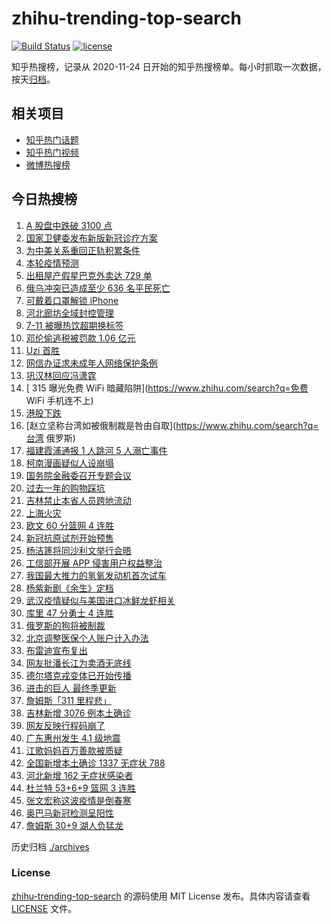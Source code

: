 # zhihu-trending-top-search

[![Build Status](https://github.com/justjavac/zhihu-trending-top-search/workflows/ci/badge.svg?branch=main)](https://github.com/justjavac/zhihu-trending-top-search/actions)
[![license](https://img.shields.io/github/license/justjavac/zhihu-trending-top-search)](https://github.com/justjavac/zhihu-trending-top-search/blob/main/LICENSE)

知乎热搜榜，记录从 2020-11-24 日开始的知乎热搜榜单。每小时抓取一次数据，按天[归档](./archives)。

## 相关项目

- [知乎热门话题](https://github.com/justjavac/zhihu-trending-hot-questions)
- [知乎热门视频](https://github.com/justjavac/zhihu-trending-hot-video)
- [微博热搜榜](https://github.com/justjavac/weibo-trending-hot-search)

## 今日热搜榜

<!-- BEGIN -->
<!-- 最后更新时间 Wed Mar 16 2022 22:13:23 GMT+0800 (China Standard Time) -->

1. [A 股盘中跌破 3100 点](https://www.zhihu.com/search?q=A股)
1. [国家卫健委发布新版新冠诊疗方案](https://www.zhihu.com/search?q=新版新冠诊疗方案)
1. [为中美关系重回正轨积累条件](https://www.zhihu.com/search?q=中美关系)
1. [本轮疫情预测](https://www.zhihu.com/search?q=兰大预测本轮疫情)
1. [出租屋产假星巴克外卖达 729 单](https://www.zhihu.com/search?q=假星巴克)
1. [俄乌冲突已造成至少 636 名平民死亡](https://www.zhihu.com/search?q=俄乌冲突造成平民死亡)
1. [可戴着口罩解锁 iPhone](https://www.zhihu.com/search?q=iPhone)
1. [河北廊坊全域封控管理](https://www.zhihu.com/search?q=河北廊坊)
1. [7-11 被曝热饮超期换标签](https://www.zhihu.com/search?q=热饮超期换标签)
1. [邓伦偷逃税被罚款 1.06 亿元](https://www.zhihu.com/search?q=邓伦偷逃税被查)
1. [Uzi 首胜](https://www.zhihu.com/search?q=uzi)
1. [网信办证求未成年人网络保护条例](https://www.zhihu.com/search?q=游戏防沉迷)
1. [巩汉林回应冯潇霆](https://www.zhihu.com/search?q=巩汉林回应)
1. [ 315 曝光免费 WiFi 暗藏陷阱](https://www.zhihu.com/search?q=免费 WiFi 手机连不上)
1. [港股下跌](https://www.zhihu.com/search?q=港股下跌)
1. [赵立坚称台湾如被俄制裁是咎由自取](https://www.zhihu.com/search?q=台湾 俄罗斯)
1. [福建霞浦通报 1 人跳河 5 人溺亡事件](https://www.zhihu.com/search?q=1人跳河5人溺亡)
1. [柯南漫画疑似人设崩塌](https://www.zhihu.com/search?q=柯南)
1. [国务院金融委召开专题会议](https://www.zhihu.com/search?q=国务院金融委)
1. [过去一年的购物踩坑](https://www.zhihu.com/search?q=消费陷阱)
1. [吉林禁止本省人员跨地流动](https://www.zhihu.com/search?q=吉林全省管控)
1. [上海火灾](https://www.zhihu.com/search?q=上海火灾)
1. [欧文 60 分篮网 4 连胜](https://www.zhihu.com/search?q=篮网)
1. [新冠抗原试剂开始预售](https://www.zhihu.com/search?q=新冠抗原试剂)
1. [杨洁篪将同沙利文举行会晤](https://www.zhihu.com/search?q=杨洁篪)
1. [工信部开展 APP 侵害用户权益整治](https://www.zhihu.com/search?q=侵害用户权益整治)
1. [我国最大推力的氢氧发动机首次试车](https://www.zhihu.com/search?q=氢氧发动机)
1. [杨紫新剧《余生》定档](https://www.zhihu.com/search?q=余生定档)
1. [武汉疫情疑似与美国进口冰鲜龙虾相关](https://www.zhihu.com/search?q=武汉疫情)
1. [库里 47 分勇士 4 连胜](https://www.zhihu.com/search?q=勇士)
1. [俄罗斯的狗将被制裁](https://www.zhihu.com/search?q=俄罗斯的狗)
1. [北京调整医保个人账户计入办法](https://www.zhihu.com/search?q=北京医保)
1. [布雷迪宣布复出](https://www.zhihu.com/search?q=布雷迪)
1. [网友批潘长江为卖酒无底线](https://www.zhihu.com/search?q=潘长江卖酒)
1. [德尔塔克戎变体已开始传播](https://www.zhihu.com/search?q=德尔塔克戎)
1. [进击的巨人 最终季更新](https://www.zhihu.com/search?q=进击的巨人)
1. [詹姆斯「311 里程悲」](https://www.zhihu.com/search?q=詹姆斯)
1. [吉林新增 3076 例本土确诊](https://www.zhihu.com/search?q=吉林疫情)
1. [网友反映行程码崩了](https://www.zhihu.com/search?q=行程码)
1. [广东惠州发生 4.1 级地震](https://www.zhihu.com/search?q=广东地震)
1. [江歌妈妈百万善款被质疑](https://www.zhihu.com/search?q=江歌妈妈)
1. [全国新增本土确诊 1337 无症状 788](https://www.zhihu.com/search?q=全国新增)
1. [河北新增 162 无症状感染者](https://www.zhihu.com/search?q=河北新增)
1. [杜兰特 53+6+9 篮网 3 连胜](https://www.zhihu.com/search?q=篮网)
1. [张文宏称这波疫情是倒春寒](https://www.zhihu.com/search?q=张文宏)
1. [奥巴马新冠检测呈阳性](https://www.zhihu.com/search?q=奥巴马)
1. [詹姆斯 30+9 湖人负猛龙](https://www.zhihu.com/search?q=湖人)

<!-- END -->

历史归档 [./archives](./archives)

### License

[zhihu-trending-top-search](https://github.com/justjavac/zhihu-trending-top-search)
的源码使用 MIT License 发布。具体内容请查看 [LICENSE](./LICENSE) 文件。
